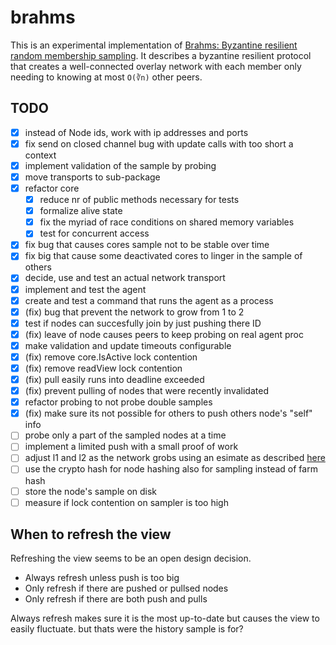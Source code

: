 # brahms
This is an experimental implementation of [Brahms: Byzantine resilient random membership sampling](https://www.cs.technion.ac.il/~gabik/publications/Brahms-COMNET.pdf). It describes a byzantine resilient protocol that creates a well-connected overlay network with each member only needing to knowing at most `O(∛n)` other peers.

## TODO
- [x] instead of Node ids, work with ip addresses and ports
- [x] fix send on closed channel bug with update calls with too short a context
- [x] implement validation of the sample by probing
- [x] move transports to sub-package
- [x] refactor core
  - [x] reduce nr of public methods necessary for tests
  - [x] formalize alive state
  - [x] fix the myriad of race conditions on shared memory variables
  - [x] test for concurrent access
- [x] fix bug that causes cores sample not to be stable over time
- [x] fix big that cause some deactivated cores to linger in the sample of others
- [x] decide, use and test an actual network transport
- [x] implement and test the agent
- [x] create and test a command that runs the agent as a process
- [x] (fix) bug that prevent the network to grow from 1 to 2
- [x] test if nodes can succesfully join by just pushing there ID
- [x] (fix) leave of node causes peers to keep probing on real agent proc
- [x] make validation and update timeouts configurable
- [x] (fix) remove core.IsActive lock contention
- [x] (fix) remove readView lock contention
- [x] (fix) pull easily runs into deadline exceeded
- [x] (fix) prevent pulling of nodes that were recently invalidated
- [x] refactor probing to not probe double samples
- [x] (fix) make sure its not possible for others to push others node's "self" info
- [ ] probe only a part of the sampled nodes at a time
- [ ] implement a limited push with a small proof of work
- [ ] adjust l1 and l2 as the network grobs using an esimate as described [here](https://research.neustar.biz/2012/07/09/sketch-of-the-day-k-minimum-values/)
- [ ] use the crypto hash for node hashing also for sampling instead of farm hash
- [ ] store the node's sample on disk
- [ ] measure if lock contention on sampler is too high

## When to refresh the view
Refreshing the view seems to be an open design decision.
- Always refresh unless push is too big
- Only refresh if there are pushed or pullsed nodes
- Only refresh if there are both push and pulls

Always refresh makes sure it is the most up-to-date but causes the view to
easily fluctuate. but thats were the history sample is for?
